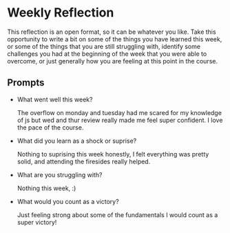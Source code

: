 # Weekly Reflection
This reflection is an open format, so it can be whatever you like. Take this opportunity to write a bit on some of the things you have learned this week, or some of the things that you are still struggling with, identify some challenges you had at the beginning of the week that you were able to overcome, or just generally how you are feeling at this point in the course.

## Prompts
- What went well this week?

    The overflow on monday and tuesday had me scared for my knowledge of js but wed and thur review really made me feel super confident. I love the pace of the course.
- What did you learn as a shock or suprise?

    Nothing to suprising this week honestly, I felt everything was pretty solid, and attending the firesides really helped.
- What are you struggling with?

    Nothing this week, :)
- What would you count as a victory?

    Just feeling strong about some of the fundamentals I would count as a super victory! 